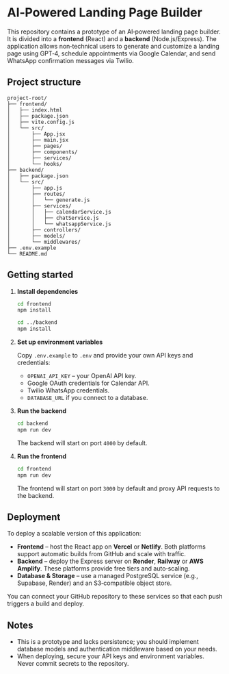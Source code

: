 # AI‑Powered Landing Page Builder

This repository contains a prototype of an AI‑powered landing page builder. It is divided into a **frontend** (React) and a **backend** (Node.js/Express). The application allows non‑technical users to generate and customize a landing page using GPT‑4, schedule appointments via Google Calendar, and send WhatsApp confirmation messages via Twilio.

## Project structure

```
project-root/
├── frontend/
│   ├── index.html
│   ├── package.json
│   ├── vite.config.js
│   └── src/
│       ├── App.jsx
│       ├── main.jsx
│       ├── pages/
│       ├── components/
│       ├── services/
│       └── hooks/
├── backend/
│   ├── package.json
│   └── src/
│       ├── app.js
│       ├── routes/
│       │   └── generate.js
│       ├── services/
│       │   ├── calendarService.js
│       │   ├── chatService.js
│       │   └── whatsappService.js
│       ├── controllers/
│       ├── models/
│       └── middlewares/
├── .env.example
└── README.md
```

## Getting started

1. **Install dependencies**

   ```bash
   cd frontend
   npm install

   cd ../backend
   npm install
   ```

2. **Set up environment variables**

   Copy `.env.example` to `.env` and provide your own API keys and credentials:

   - `OPENAI_API_KEY` – your OpenAI API key.
   - Google OAuth credentials for Calendar API.
   - Twilio WhatsApp credentials.
   - `DATABASE_URL` if you connect to a database.

3. **Run the backend**

   ```bash
   cd backend
   npm run dev
   ```

   The backend will start on port `4000` by default.

4. **Run the frontend**

   ```bash
   cd frontend
   npm run dev
   ```

   The frontend will start on port `3000` by default and proxy API requests to the backend.

## Deployment

To deploy a scalable version of this application:

- **Frontend** – host the React app on **Vercel** or **Netlify**. Both platforms support automatic builds from GitHub and scale with traffic.
- **Backend** – deploy the Express server on **Render**, **Railway** or **AWS Amplify**. These platforms provide free tiers and auto‑scaling.
- **Database & Storage** – use a managed PostgreSQL service (e.g., Supabase, Render) and an S3‑compatible object store.

You can connect your GitHub repository to these services so that each push triggers a build and deploy.

## Notes

- This is a prototype and lacks persistence; you should implement database models and authentication middleware based on your needs.
- When deploying, secure your API keys and environment variables. Never commit secrets to the repository.
